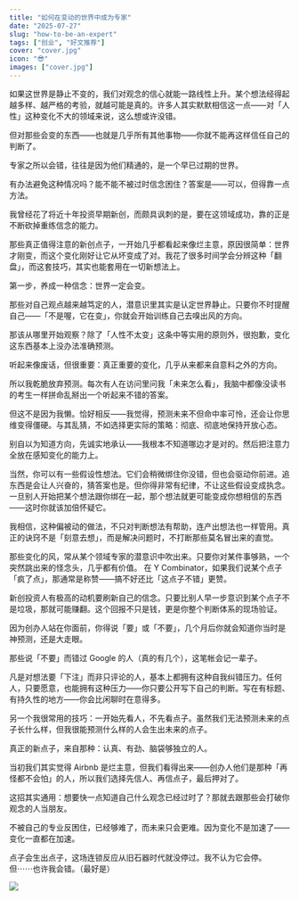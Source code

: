 ```yaml
---
title: "如何在变动的世界中成为专家"
date: "2025-07-27"
slug: "how-to-be-an-expert"
tags: ["创业", "好文推荐"]
cover: "cover.jpg"
icon: "😎"
images: ["cover.jpg"]
---
```

如果这世界是静止不变的，我们对观念的信心就能一路线性上升。某个想法经得起越多样、越严格的考验，就越可能是真的。许多人其实默默相信这一点——对「人性」这种变化不大的领域来说，这么想或许没错。



但对那些会变的东西——也就是几乎所有其他事物——你就不能再这样信任自己的判断了。



专家之所以会错，往往是因为他们精通的，是一个早已过期的世界。



有办法避免这种情况吗？能不能不被过时信念困住？答案是——可以，但得靠一点方法。



我曾经花了将近十年投资早期新创，而颇具讽刺的是，要在这领域成功，靠的正是不断砍掉重练信念的能力。



那些真正值得注意的新创点子，一开始几乎都看起来像烂主意，原因很简单：世界才刚变，而这个变化刚好让它从坏变成了对。我花了很多时间学会分辨这种「翻盘」，而这套技巧，其实也能套用在一切新想法上。



第一步，养成一种信念：世界一定会变。



那些对自己观点越来越笃定的人，潜意识里其实是认定世界静止。只要你不时提醒自己——「不是喔，它在变」，你就会开始训练自己去嗅出风的方向。



那该从哪里开始观察？除了「人性不太变」这条中等实用的原则外，很抱歉，变化这东西基本上没办法准确预测。



听起来像废话，但很重要：真正重要的变化，几乎从来都来自意料之外的方向。



所以我乾脆放弃预测。每次有人在访问里问我「未来怎么看」，我脑中都像没读书的考生一样拼命乱掰出一个听起来不错的答案。



但这不是因为我懒。恰好相反——我觉得，预测未来不但命中率可怜，还会让你思维变得僵硬。与其乱猜，不如选择更实际的策略：彻底、彻底地保持开放心态。



别自以为知道方向，先诚实地承认——我根本不知道哪边才是对的。然后把注意力全放在感知变化的能力上。



当然，你可以有一些假设性想法。它们会稍微绑住你没错，但也会驱动你前进。追东西是会让人兴奋的，猜答案也是。但你得非常有纪律，不让这些假设变成执念。
一旦别人开始把某个想法跟你绑在一起，那个想法就更可能变成你想相信的东西——这时你就该加倍怀疑它。



我相信，这种偏被动的做法，不只对判断想法有帮助，连产出想法也一样管用。真正的诀窍不是「刻意去想」，而是解决问题时，不打断那些莫名冒出来的直觉。



那些变化的风，常从某个领域专家的潜意识中吹出来。只要你对某件事够熟，一个突然跳出来的怪念头，几乎都有价值。
在 Y Combinator，如果我们说某个点子「疯了点」，那通常是称赞——搞不好还比「这点子不错」更赞。



新创投资人有极高的动机要刷新自己的信念。只要比别人早一步意识到某个点子不是垃圾，那就可能赚翻。这个回报不只是钱，更是你整个判断体系的现场验证。



因为创办人站在你面前，你得说「要」或「不要」，几个月后你就会知道你当时是神预测，还是大走眼。



那些说「不要」而错过 Google 的人（真的有几个），这笔帐会记一辈子。



凡是对想法要「下注」而非只评论的人，基本上都拥有这种自我纠错压力。任何人，只要愿意，也能拥有这种压力——你只要公开写下自己的判断。写在有标题、有持久性的地方——你会比闲聊时在意得多。



另一个我很常用的技巧：一开始先看人，不先看点子。虽然我们无法预测未来的点子长什么样，但我很能预测什么样的人会生出未来的点子。



真正的新点子，来自那种：认真、有劲、脑袋够独立的人。



当初我们其实觉得 Airbnb 是烂主意，但我们看得出来——创办人他们是那种「再怪都不会怕」的人，所以我们选择先信人、再信点子，最后押对了。



这招其实通用：想要快一点知道自己什么观念已经过时了？那就去跟那些会打破你观念的人当朋友。



不被自己的专业反困住，已经够难了，而未来只会更难。因为变化不是加速了——变化一直都在加速。



点子会生出点子，这场连锁反应从旧石器时代就没停过。我不认为它会停。
但⋯⋯也许我会错。（最好是）




![](https://prod-files-secure.s3.us-west-2.amazonaws.com/112d0858-5090-4d34-a606-b75eb8d65fd2/46476355-9cf3-4e99-9b7a-3531bc426380/1000202064.png?X-Amz-Algorithm=AWS4-HMAC-SHA256&X-Amz-Content-Sha256=UNSIGNED-PAYLOAD&X-Amz-Credential=ASIAZI2LB466QVATT3PT%2F20250807%2Fus-west-2%2Fs3%2Faws4_request&X-Amz-Date=20250807T092751Z&X-Amz-Expires=3600&X-Amz-Security-Token=IQoJb3JpZ2luX2VjEFAaCXVzLXdlc3QtMiJHMEUCIQCvojksK1ERMMiWvNHZSzfbzfIDiR6sHzSHgIDHbPQg3gIgN4%2B3DwerW3zacXMkzmU%2BDlR5gAeebs08zIJOLC9Aus8qiAQIif%2F%2F%2F%2F%2F%2F%2F%2F%2F%2FARAAGgw2Mzc0MjMxODM4MDUiDFO%2FmNs7Gq%2F4%2B3Uf2CrcA6%2FERTWQq%2FZM8fmxk2UwfEx1zt%2B1gbkvnGN05LDOqQ7ZTTDInIfORjulJqf1C8Z67yzzTA9OMutAy5rZVOijeTsk71Mq17Aq9NwecujO%2FCmaA%2FDCf8HZWCdVvcpSqtw7kKX2jnZPNopnJ7frtl%2FzdDuirEYIdJ0UCyMgZvbPwPF5sxicPdlx92ae4IGW%2FHVPiiQXzQaSRKG0R7BaqO8s9RJCodh18kkz0%2BQh7HiIGRR5fXXoP7xgA%2BzT41NDYdfqE1YDuCYh%2BgMIHBCfXo78c8i%2B51KTDGzEAuHa%2BIsdA6%2FASWIJEUUyGzuCv123y2mhOHuRf%2BKsI0GCVB%2B4B%2Fa9JEB66sa30zNUada3UD1RFiP3roYBY5RM6lxS5pez2zwmWX331vAjfXZXghhWxNbFzyC%2F6mGIlWwOPkI5U%2B2WBegYfKf7YbswXeAtZBFJ%2FiUp%2B%2BYcS0x005XHqS5%2FDcaf%2B9dbXqwvJ6yi8Tv321JZv1JufjTOiqNQKHcoct%2BjtnhGFF078YTWd5v87d2GmsOfho04jFKLRnC8jwc6mJLtRdxReiIp2gvIRZmR90ZUxEd0mi9%2F15vzHuH9lr6I3WXXjvsedGz7O%2F%2FuaHwPLN7yKFlId9wDXxLd8GqFffNbMNTB0cQGOqUBBp7JlTnHr29%2BQdbmnXCzUSIegpFiPnRB%2B%2Faugqly5JInX8%2BKVvTmF7QpDLnTCvErx0L%2Fl3fi1Q2U1Xj%2FnJS1cehelXX%2B%2FCFq6FV4eczpDFKPHUdu1o%2FEppKxpKqgj%2Fn2XBl4%2BvAIeVtEfOoen365tiwdj8PpDV1rYQHtqmq3mNZbK3lZKZ39YLEcmHdmGbbVdYLTjMp0M3GOmCqlhE%2FVRgh79hWO&X-Amz-Signature=534880467e206e71d1d06e06dc870cc5a5b100fcd9e87dea1297c7182ea30dae&X-Amz-SignedHeaders=host&x-amz-checksum-mode=ENABLED&x-id=GetObject)

